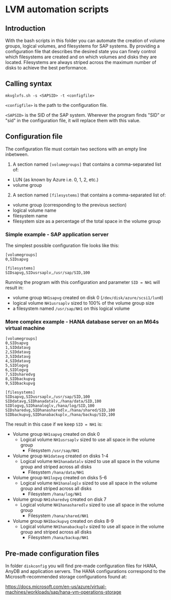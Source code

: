 # LVM automation scripts
## Introduction
With the bash scripts in this folder you can automate the creation of volume groups, logical volumes, and filesystems for SAP systems. By providing a configuration file that describes the desired state you can finely control which filesystems are created and on which volumes and disks they are located. Filesystems are always striped across the maximum number of disks to achieve the best performance.

## Calling syntax
~~~~
mkvglvfs.sh -s <SAPSID> -t <configfile>
~~~~

`<configfile>` is the path to the configuration file.

`<SAPSID>` is the SID of the SAP system. Wherever the program finds "SID" or "sid" in the configuration file, it will replace them with this value.

## Configuration file
The configuration file must contain two sections with an empty line inbetween.

1. A section named `[volumegroups]` that contains a comma-separated list of:
  * LUN (as known by Azure i.e. 0, 1, 2, etc.)
  * volume group

2. A section named `[filesystems]` that contains a comma-separated list of:
  * volume group (corresponding to the previous section)
  * logical volume name
  * filesystem name
  * filesystem size as a percentage of the total space in the volume group

### Simple example - SAP application server
The simplest possible configuration file looks like this:

~~~~
[volumegroups]
0,SIDsapvg

[filesystems]
SIDsapvg,SIDusrsaplv,/usr/sap/SID,100
~~~~

Running the program with this configuration and parameter `SID = NH1` will result in:

* volume group `NH1sapvg` created on disk 0 (`/dev/disk/azure/scsi1/lun0`)
* logical volume `NH1usrsaplv` sized to 100% of the volume group size
* a filesystem named `/usr/sap/NH1` on this logical volume

### More complex example - HANA database server on an M64s virtual machine

~~~~
[volumegroups]
0,SIDsapvg
1,SIDdatavg
2,SIDdatavg
3,SIDdatavg
4,SIDdatavg
5,SIDlogvg
6,SIDlogvg
7,SIDsharedvg
8,SIDbackupvg
9,SIDbackupvg

[filesystems]
SIDsapvg,SIDusrsaplv,/usr/sap/SID,100
SIDdatavg,SIDhanadatalv,/hana/data/SID,100
SIDlogvg,SIDhanaloglv,/hana/log/SID,100
SIDsharedvg,SIDhanasharedlv,/hana/shared/SID,100
SIDbackupvg,SIDhanabackuplv,/hana/backup/SID,100
~~~~

The result in this case if we keep `SID = NH1` is:

* Volume group `NH1sapvg` created on disk 0
  * Logical volume `NH1usrsaplv` sized to use all space in the volume group
    * Filesystem `/usr/sap/NH1`
* Volume group `NH1datavg` created on disks 1-4
  * Logical volume `NH1hanadatalv` sized to use all space in the volume group and striped across all disks
    * Filesystem `/hana/data/NH1`
* Volume group `NH1logvg` created on disks 5-6
  * Logical volume `NH1hanaloglv` sized to use all space in the volume group and striped across all disks
    * Filesystem `/hana/log/NH1`
* Volume group `NH1sharedvg` created on disk 7
  * Logical volume `NH1hanasharedlv` sized to use all space in the volume group
    * Filesystem `/hana/shared/NH1`
* Volume group `NH1backupvg` created on disks 8-9
  * Logical volume `NH1hanabackuplv` sized to use all space in the volume group and striped across all disks
    * Filesystem `/hana/backup/NH1`

## Pre-made configuration files
In folder `diskconfig` you will find pre-made configuration files for HANA, AnyDB and application servers. The HANA configurations correspond to the Microsoft-recommended storage configurations found at:

https://docs.microsoft.com/en-us/azure/virtual-machines/workloads/sap/hana-vm-operations-storage